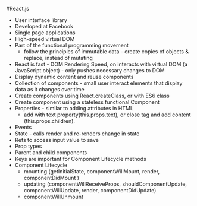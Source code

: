 #React.js
- User interface library
- Developed at Facebook
- Single page applications
- High-speed virtual DOM
- Part of the functional programming movement
  - follow the principles of immutable data - create copies of objects & replace, instead of mutating
- React is fast - DOM Rendering Speed, on interacts with virtual DOM (a JavaScript object) - only pushes necessary changes to DOM
- Display dynamic content and reuse components
- Collection of components - small user interact elements that display data as it changes over time
- Create components using React.createClass, or with ES6 class
- Create component using a stateless functional Component
- Properties - similar to adding attributes in HTML
  - add with text property(this.props.text), or close tag and add content (this.props.children).
- Events
- State - calls render and re-renders change in state
- Refs to access input value to save
- Prop types
- Parent and child components
- Keys are important for Component Lifecycle methods
- Component Lifecycle
  - mounting (getInitialState, componentWillMount, render, componentDidMount )
  - updating (componentWillReceiveProps, shouldComponentUpdate, componentWillUpdate, render, componentDidUpdate)
  - componentWillUnmount
